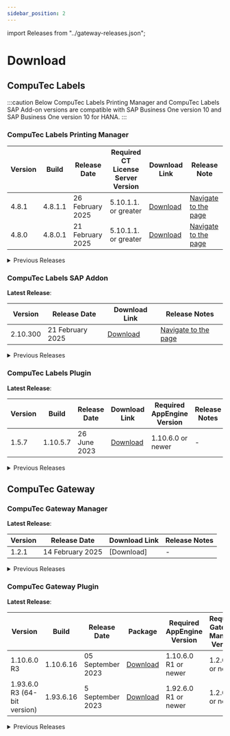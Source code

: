 ```yaml
---
sidebar_position: 2
---
```


import Releases from "../gateway-releases.json";

# Download

## CompuTec Labels

:::caution
Below CompuTec Labels Printing Manager and CompuTec Labels SAP Add-on versions are compatible with SAP Business One version 10 and SAP Business One version 10 for HANA.
:::

### CompuTec Labels Printing Manager

| Version | Build | Release Date | Required CT License Server Version | Download Link | Release Note |
| --- | --- | --- | --- | --- | --- |
| 4.8.1 | 4.8.1.1 | 26 February 2025 | 5.10.1.1. or greater | [Download](https://download.computec.one/software/labels/releases/CompuTec_Labels_4.8.1.1_x64.msi) | [Navigate to the page](./release-notes.md#computec-labels-printing-manager-481) |
| 4.8.0 | 4.8.0.1 | 21 February 2025 | 5.10.1.1. or greater | [Download](https://download.computec.one/software/labels/releases/CompuTec_Labels_4.8.0.1_x64.msi) | [Navigate to the page](./release-notes.md#computec-labels-printing-manager-480) |

<details>
<summary>Previous Releases</summary>
<div>
|Version|Platform|Download Link| Notes |
|---|---|---| --- |
| 4.7.1.137 | x64| [Download](https://download.computec.one/software/labels/releases/CompuTec_Labels_4.7.1.137_x64.msi)| - |
| 4.7.1.135 | x64|[Download](https://download.computec.one/software/labels/releases/CompuTec_Labels_4.7.1.135_x64.msi) | This version is fully compatible with .NET Core 3.0. Maintains full compatibility with previous systems |
|4.7.1.134|x64|[Download](https://download.computec.one/software/labels/releases/CompuTec_Labels_4.7.1.134_x64.msi)| - |
|4.7.1.131|x64|[Download](https://download.computec.one/software/labels/releases/CompuTec_Labels_4.7.1.131_x64.msi)| - |
|4.7.1.130|x64|[Download](https://download.computec.one/software/labels/releases/CompuTec_Labels_4.7.1.130_x64.msi)| - |
|4.7.1.121|x64|[Download](https://download.computec.one/software/labels/releases/CompuTec_Labels_4.7.1.121_x64.msi)| - |
|4.7.1.117|x64|[Download](https://download.computec.one/software/labels/releases/CompuTec_Labels_4.7.1.117_x64.msi)| - |
|4.7.1.116|x64|[Download](https://download.computec.one/software/labels/releases/CompuTec_Labels_4.7.1.116_x64.msi)| - |
|4.7.1.106|x64|[Download](https://download.computec.one/software/labels/releases/CompuTec_Labels_4.7.1.106_x64.msi)| - |
|4.7.1.82|x64|[Download](https://download.computec.one/software/labels/releases/CompuTec_Labels_4.7.1.82_x64.msi)| - |
|4.7.1.82|x86|[Download](https://download.computec.one/software/labels/releases/CompuTec_Labels_4.7.1.82_x86.msi)| - |
|4.7.1.79|x86|[Download](https://download.computec.one/software/labels/releases/CompuTec_Labels_4.7.1.79_x86.msi)| - |
|4.7.1.78|x64|[Download](https://download.computec.one/software/labels/releases/CompuTec_Labels_4.7.1.78_x64.msi)| - |
|4.7.1.72|x64|[Download](https://download.computec.one/software/labels/releases/CompuTec_Labels_4.7.1.72_x64.msi)| - |
|4.7.1.72|x86|[Download](https://download.computec.one/software/labels/releases/CompuTec_Labels_4.7.1.72_x86.msi)| - |
</div>
</details>

### CompuTec Labels SAP Addon

**Latest Release**:

| Version | Release Date | Download Link | Release Notes |
|---|---| ---| --- |
| 2.10.300 | 21 February 2025 | [Download](https://download.computec.one/software/labels/extension/releases/CompuTec_Labels_2.10.300.zip) | [Navigate to the page](release-notes.md#computec-labels-sap-addon-210300)|

<details>
<summary>Previous Releases</summary>
<div>
|Version| Release Date | Download Link| Release Notes |
|---|---| --- | --- |
|2.10.289| - | [Download](https://download.computec.one/software/labels/extension/releases/CompuTec_Labels_2.10.289.zip)| - |
|2.10.265| -| [Download](https://download.computec.one/software/labels/extension/releases/CompuTec_Labels_2.10.265.zip)| - |
|2.10.260| - | [Download](https://download.computec.one/software/labels/extension/releases/CompuTec_Labels_2.10.260.zip)| - |
|2.10.258| - | [Download](https://download.computec.one/software/labels/extension/releases/CompuTec_Labels_2.10.258.zip)| - |
|2.10.255| - | [Download](https://download.computec.one/software/labels/extension/releases/CompuTec_Labels_2.10.255.zip)| - |
|2.10.239| - | [Download](https://download.computec.one/software/labels/extension/releases/CompuTec_Labels_2.10.239.zip)| - |
|2.10.1| - | [Download](https://download.computec.one/software/labels/extension/releases/CompuTec_Labels_2.10.1.zip)| - |
</div>
</details>

### CompuTec Labels Plugin

**Latest Release**:

| Version | Build | Release Date | Download Link | Required AppEngine Version | Release Notes |
| --- | --- | --- | --- | --- | --- |
| 1.5.7 | 1.10.5.7 | 26 June 2023 | [Download](https://download.computec.one/software/appengine/plugins/labels/releases/CompuTec_Labels_1.10.5.7.zip) | 1.10.6.0 or newer | - |

<details>
<summary>Previous Releases</summary>
<div>
| Version | Build | Release Date | Package | Required AppEngine Version | Release Date |
| --- | --- | --- | --- | --- | --- |
| 1.4.2 | 1.10.4.2 | 19 April 2023 | [Download](https://download.computec.one/software/appengine/plugins/labels/releases/CompuTec_Labels_1.10.4.2.zip) | 1.10.6.0 or newer | - |
| 1.4.0 | 1.10.4.1 | 13 April 2023 | [Download](https://download.computec.one/software/appengine/plugins/labels/releases/CompuTec_Labels_1.10.4.1.zip) | 1.10.6.0 or newer | - |
| 1.3 | 1.10.3.2 | 23 March 2023 | [Download](https://download.computec.one/software/appengine/plugins/labels/releases/CompuTec_Labels_1.10.3.2.zip) | 1.10.6.0 or newer | - |
| 1.2 | 1.10.2.1 | 06 April 2022 | [Download](https://download.computec.one/software/appengine/plugins/labels/releases/CompuTec_Labels_1.10.2.1.zip) | 1.10.6.0 or newer | - |
| 1.2 | 1.93.2.1 | 06 April 2021 | [Download](https://download.computec.one/software/appengine/plugins/labels/releases/CompuTec_Labels_1.93.2.1.zip) | 1.10.6.0 or newer | - |
</div>
</details>

## CompuTec Gateway

### CompuTec Gateway Manager

**Latest Release**:

| Version | Release Date | Download Link | Release Notes |
| --- | --- | --- | --- |
| 1.2.1 | 14 February 2025 | [Download] | - |

<details>
<summary>Previous Releases</summary>
<div>
| Version | Release Date | Download Link | Release Notes |
| --- | --- | --- | --- |
| 1.2.0.28 | - | [Download](https://download/computec.one/software/gateway/releases/CompuTec_Gateway_1.2.0.28.msi) | - |
|1.2.0.20 | - | [Download](https://download.computec.one/software/gateway/releases/CompuTec_Gateway_1.2.0.20.msi) | - |
</div>
</details>

### CompuTec Gateway Plugin

**Latest Release**:

| Version | Build | Release Date | Package | Required AppEngine Version | Required Gateway Manager Version | Release Notes |
| --- | --- | --- | --- | --- | --- | --- |
| 1.10.6.0 R3 | 1.10.6.16 | 05 September 2023 | [Download](https://download.computec.one/software/appengine/plugins/gateway/releases/CompuTec_Gateway_1.10.6.16.zip) | 1.10.6.0 R1 or newer | 1.2.0.11 or newer | - |
| 1.93.6.0 R3 (64-bit version) | 1.93.6.16 | 5 September 2023 | [Download](https://download.computec.one/software/appengine/plugins/gateway/releases/CompuTec_Gateway_1.93.6.16.zip) | 1.92.6.0 R1 or newer |1.2.0.11 or newer | - |

<details>
<summary>Previous Releases</summary>
<div>
| Version | Build | Release Date | Package | Required AppEngine Version | Required Gateway Manager Version | Release Notes |
| --- | --- | --- | --- | --- | --- | --- |
| 1.10.6.0 R2 | 1.10.6.15 | 03 November 2021 | [Download](https://download.computec.one/software/appengine/plugins/gateway/releases/CompuTec_Gateway_1.10.6.15.zip) | 1.10.6.0 R1 or newer | 1.2.0.11 or newer | - |
| 1.93.6.0 R2 (64-bit version) | 1.93.6.15 | 03 November 2021 | [Download](https://download.computec.one/software/appengine/plugins/gateway/releases/CompuTec_Gateway_1.93.6.15.zip) | 1.92.6.0 R1 or newer |1.2.0.11 or newer | - |
| 1.10.6.0 R1 | 1.10.6.3| 20 April 2020 | [Download](https://download.computec.one/software/appengine/plugins/gateway/releases/CompuTec_Gateway_1.10.6.3.zip) | 1.10.6.0 R1 or newer |1.2.0.0 or newer| - |
| 1.93.6.0 R1 (64-bit version) | 1.93.6.3 | 20 April 2020 | [Download](https://download.computec.one/software/appengine/plugins/gateway/releases/CompuTec_Gateway_1.93.6.3.zip) | 1.92.6.0 R1 or newer | 1.2.0.0 or newer | - |
</div>
</details>
